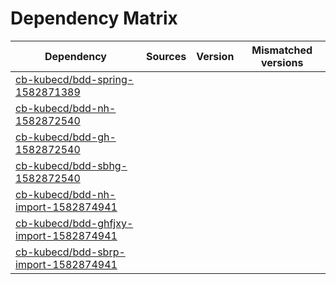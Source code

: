 # Dependency Matrix

Dependency | Sources | Version | Mismatched versions
---------- | ------- | ------- | -------------------
[cb-kubecd/bdd-spring-1582871389](https://github.com/cb-kubecd/bdd-spring-1582871389.git) |  | []() | 
[cb-kubecd/bdd-nh-1582872540](https://github.com/cb-kubecd/bdd-nh-1582872540.git) |  | []() | 
[cb-kubecd/bdd-gh-1582872540](https://github.com/cb-kubecd/bdd-gh-1582872540.git) |  | []() | 
[cb-kubecd/bdd-sbhg-1582872540](https://github.com/cb-kubecd/bdd-sbhg-1582872540.git) |  | []() | 
[cb-kubecd/bdd-nh-import-1582874941](https://github.com/cb-kubecd/bdd-nh-import-1582874941.git) |  | []() | 
[cb-kubecd/bdd-ghfjxy-import-1582874941](https://github.com/cb-kubecd/bdd-ghfjxy-import-1582874941.git) |  | []() | 
[cb-kubecd/bdd-sbrp-import-1582874941](https://github.com/cb-kubecd/bdd-sbrp-import-1582874941.git) |  | []() | 
